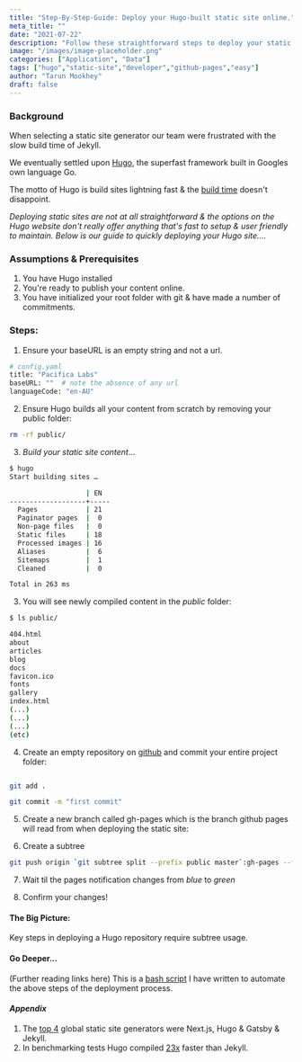 ```yaml
---
title: "Step-By-Step-Guide: Deploy your Hugo-built static site online."
meta_title: ""
date: "2021-07-22"
description: "Follow these straightforward steps to deploy your static site built with Hugo for free."
image: "/images/image-placeholder.png"
categories: ["Application", "Data"]
tags: ["hugo","static-site","developer","github-pages","easy"]
author: "Tarun Mookhey"
draft: false
---
```

### Background
When selecting a static site generator our team were frustrated with the slow build time of Jekyll. 

We eventually settled upon [Hugo](https://www.gohugo.com), the superfast framework built in Googles own language Go. 

The motto of Hugo is build sites lightning fast & the [build time](https://stackshare.io/stackups/hugo-vs-jekyll#:~:text=Generally%20speaking%2C%20Hugo%20builds%20sites,is%20to%20stay%20extremely%20fast.) doesn't disappoint.

*Deploying static sites are not at all straightforward & the options on the Hugo website don't really offer anything that's fast to setup & user friendly to maintain. Below is our guide to quickly deploying your Hugo site....*  

### Assumptions & Prerequisites
1. You have Hugo installed
2. You're ready to publish your content online.
3. You have initialized your root folder with git & have made a number of commitments.

### Steps:

1. Ensure your baseURL is an empty string and not a url.
```bash
# config.yaml
title: "Pacifica Labs"
baseURL: ""  # note the absence of any url
languageCode: "en-AU"
```
2. Ensure Hugo builds all your content from scratch by removing your public folder:

```bash
rm -rf public/

```

3. *Build your static site content*...
  
```bash
$ hugo
Start building sites …

                   | EN
-------------------+-----
  Pages            | 21
  Paginator pages  |  0
  Non-page files   |  0
  Static files     | 18
  Processed images | 16
  Aliases          |  6
  Sitemaps         |  1
  Cleaned          |  0

Total in 263 ms
``` 

 3. You will see newly compiled content in the *public* folder:

```sh
$ ls public/

404.html
about
articles
blog
docs
favicon.ico
fonts
gallery
index.html
(...)
(...)
(...)
(etc)

```

4. Create an empty repository on [github](https://docs.github.com/en/get-started/quickstart/create-a-repo) and commit your entire project folder:

```bash

git add .

git commit -m "first commit"

```

5. Create a new branch called gh-pages which is the branch github pages will read from when deploying the static site:

6. Create a subtree
 
```bash
git push origin `git subtree split --prefix public master`:gh-pages --force
```

7. Wait til the pages notification changes from *blue* to *green*

8. Confirm your changes!

#### The Big Picture:

Key steps in deploying a Hugo repository require subtree usage.

#### Go Deeper... 
(Further reading links here)
This is a [bash script](https://gist.github.com/pacificalabs/27b60e18d0c1a472d6f7cde1350cde15) I have written to automate the above steps of the deployment process.

#### ***Appendix***

1. The [top 4](https://jamstack.org/generators/) global static site generators were Next.js, Hugo & Gatsby & Jekyll. 
2. In benchmarking tests Hugo compiled [23x](https://forestry.io/blog/hugo-vs-jekyll-benchmark/#tl-dr) faster than Jekyll.